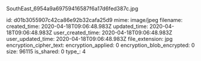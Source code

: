 SouthEast_6954a9a69759416587f6a17d6fed387c.jpg

id: d01b3055907c42ca86e92b32cafa25d9
mime: image/jpeg
filename: 
created_time: 2020-04-18T09:06:48.983Z
updated_time: 2020-04-18T09:06:48.983Z
user_created_time: 2020-04-18T09:06:48.983Z
user_updated_time: 2020-04-18T09:06:48.983Z
file_extension: jpg
encryption_cipher_text: 
encryption_applied: 0
encryption_blob_encrypted: 0
size: 96115
is_shared: 0
type_: 4
